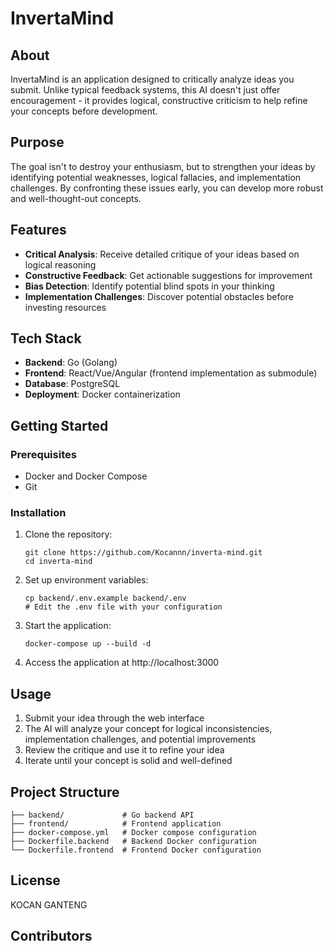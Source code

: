 # InvertaMind

## About

InvertaMind is an application designed to critically analyze ideas you submit. Unlike typical feedback systems, this AI doesn't just offer encouragement - it provides logical, constructive criticism to help refine your concepts before development.

## Purpose

The goal isn't to destroy your enthusiasm, but to strengthen your ideas by identifying potential weaknesses, logical fallacies, and implementation challenges. By confronting these issues early, you can develop more robust and well-thought-out concepts.

## Features

- **Critical Analysis**: Receive detailed critique of your ideas based on logical reasoning
- **Constructive Feedback**: Get actionable suggestions for improvement
- **Bias Detection**: Identify potential blind spots in your thinking
- **Implementation Challenges**: Discover potential obstacles before investing resources

## Tech Stack

- **Backend**: Go (Golang)
- **Frontend**: React/Vue/Angular (frontend implementation as submodule)
- **Database**: PostgreSQL
- **Deployment**: Docker containerization

## Getting Started

### Prerequisites

- Docker and Docker Compose
- Git

### Installation

1. Clone the repository:
   ```
   git clone https://github.com/Kocannn/inverta-mind.git
   cd inverta-mind
   ```

2. Set up environment variables:
   ```
   cp backend/.env.example backend/.env
   # Edit the .env file with your configuration
   ```

3. Start the application:
   ```
   docker-compose up --build -d
   ```

4. Access the application at http://localhost:3000

## Usage

1. Submit your idea through the web interface
2. The AI will analyze your concept for logical inconsistencies, implementation challenges, and potential improvements
3. Review the critique and use it to refine your idea
4. Iterate until your concept is solid and well-defined

## Project Structure

```
├── backend/             # Go backend API
├── frontend/            # Frontend application
├── docker-compose.yml   # Docker compose configuration
├── Dockerfile.backend   # Backend Docker configuration
└── Dockerfile.frontend  # Frontend Docker configuration
```

## License

KOCAN GANTENG

## Contributors

